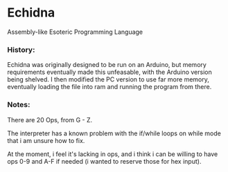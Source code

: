 # Echidna
Assembly-like Esoteric Programming Language

### History:
Echidna was originally designed to be run on an Arduino, but memory requirements eventually made this unfeasable, with the Arduino version being shelved.
I then modified the PC version to use far more memory, eventually loading the file into ram and running the program from there.

### Notes:
There are 20 Ops, from G - Z.

The interpreter has a known problem with the if/while loops on while mode that i am unsure how to fix.

At the moment, i feel it's lacking in ops, and i think i can be willing to have ops 0-9 and A-F if needed (i wanted to reserve those for hex input).
